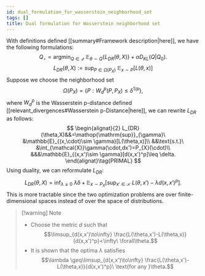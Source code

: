```yaml
---
id: dual_formulation_for_wasserstein_neighborhood_set
tags: []
title: Dual formulation for Wasserstein neighborhood set
---
```


With definitions defined [[summary#Framework description|here]], we have the following formulations:
$$
Q_{\star}=\mathop{\mathrm{argmin}}_{Q\in\mathcal{Q}}\ \mathbb{E}_{\theta \sim Q}\left\{L_{DR}(\theta,X)\right\} +\alpha D_{KL}(Q|Q_{0}).\tag{MAIN}
$$
$$
L_{DR}(\theta,X):=\mathop{\mathrm{sup}}_{P\in\Omega(P_{X})}\ \mathbb{E}_{x\sim P}[L(\theta,x)]
$$
Suppose we choose the neighborhood set
$$
\Omega(P_{X})=\left\{P:W^p_{d}(P,P_{X})\leq \delta^{1/p}\right\},
$$
where $W_{d}^{p}$ is the Wasserstein p-distance defined [[relevant_divergences#Wasserstein p-Distance|here]], we can rewrite $L_{DR}$ as follows:
$$
\begin{alignat}{2}
L_{DR}(\theta,X)&&=\mathop{\mathrm{sup}}_{\gamma}\ &\mathbb{E}_{(x,\cdot)\sim \gamma}[L(\theta,x)]\\
&&\text{s.t.}\ &\int_{\mathcal{X}}\gamma(\cdot,dx')=P_{X}(\cdot)\\
&&&\mathbb{E}_{(x,x')\sim \gamma}[d(x,x')^p]\leq \delta.
\end{alignat}\tag{PRIMAL}
$$
Using duality, we can reformulate $L_{DR}$:
$$
L_{DR}(\theta,X)=\mathop{\mathrm{inf}}_{\lambda \geq 0}\ \lambda \delta+\mathbb{E}_{x\sim P_{X}}\left[\mathop{\mathrm{sup}}_{x'\in \mathcal{X}}\ L(\theta,x')-\lambda d(x,x')^p\right].\tag{DUAL}
$$
This is more tractable since the two optimization problems are over finite-dimensional spaces instead of over the space of distributions.
> [!warning] Note
> * Choose the metric $d$ such that $$\limsup_{d(x,x')\to\infty} \frac{L(\theta,x')-L(\theta,x)}{d(x,x')^p}<\infty\ \forall\theta.$$
> * It is shown that the optima $\lambda$ satisfies $$\lambda \geq\limsup_{d(x,x')\to\infty} \frac{L(\theta,x')-L(\theta,x)}{d(x,x')^p}\ \text{for any }\theta.$$

